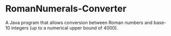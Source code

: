 # RomanNumerals-Converter
A Java program that allows conversion between Roman numbers and base-10 integers (up to a numerical upper bound of 4000).

